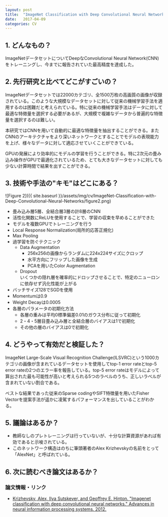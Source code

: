 ```yaml
---
layout: post
title:  "ImageNet Classification with Deep Convolutional Neural Networks"
date:   2017-04-09
categories: CV
---
```


## 1. どんなもの？

ImageNetデータセットについてDeepなConvolutional Neural Network(CNN)をトレーニングし、今までに報告されていた最高精度を達成した。

## 2. 先行研究と比べてどこがすごいの？

ImageNetデータセットでは22000カテゴリ、全1500万枚の高画質の画像が収録されている。このような大規模なデータセットに対して従来の機械学習手法を適用するのは困難だと考えられている。特に従来の機械学習手法はデータに対して最適な特徴量を選択する必要があるが、大規模で複雑なデータから普遍的な特徴量を選択するのは難しい。

本研究ではCNNを用いて自動的に最適な特徴量を抽出することができる。またCNNのアーキテクチャをより深いネットワークとすることでモデルの表現能力を上げ、様々なデータに対して適応させていくことができている。

GPUの発展により効率的にモデルの学習を行うことができる。特に2次元の畳み込み操作がGPUで最適化されているため、とても大きなデータセットに対しても少ない計算時間で結果を出すことができる。

## 3. 技術や手法の"キモ"はどこにある？

![Figure 2]({{ site.baseurl }}/assets/img/cv/ImageNet-Classification-with-Deep-Convolutional-Neural-Networks/figure2.png)

* 畳み込み層5層、全結合層3層の計8層のCNN
* 活性化関数にReLUを使用することで、学習の収束を早めることができた
* モデルを複数GPUでトレーニングを行う
* Local Response Normalization(局所的応答正規化)
* Max Pooling
* 過学習を防ぐテクニック
  * Data Augmentation
	* 256x256の画像からランダムに224x224サイズにクロップ
	* 水平方向にフリップした画像を生成
	* PCAを用いたColor Augmentation
  * Dropout  
	いくつかの隠れ層を確率的にドロップさせることで、特定のニューロンに依存せず汎化性能が上がる
* バッチサイズ128でSGDを使用
* Momentumは0.9
* Weight Decayは0.0005
* 各層のパラメータの初期化方法
  * 各層の重みは平均0標準偏差0.01のガウス分布に従って初期化
  * 2・4・5層目畳み込み層と全結合層のバイアスは1で初期化
  * その他の層のバイアスは0で初期化
	
## 4. どうやって有効だと検証した？

ImageNet Large-Scale Visual Recognition Challenge(ILSVRC)という1000カテゴリの画像が含まれているデータセットを使用してtop-1 error rateとtop-5 error rateの2つのエラー率を報告している。top-5 error rateはモデルによって算出された最も可能性が高いと考えられる5つのラベルのうち、正しいラベルが含まれていない割合である。

ベストな結果であった従来のSparse codingやSIFT特徴量を用いたFisher Vectorを提案手法が遥かに凌駕するパフォーマンスを出していることがわかる。

## 5. 議論はあるか？

* 教師なしのプレトレーニングは行っていないが、十分な計算資源があれば有効であると示唆されている。
* このネットワーク構造はのちに筆頭著者のAlex Krizhevskyの名前をとって「AlexNet」と呼ばれている。

## 6. 次に読むべき論文はあるか？

### 論文情報・リンク

* [Krizhevsky, Alex, Ilya Sutskever, and Geoffrey E. Hinton. "Imagenet classification with deep convolutional neural networks." Advances in neural information processing systems. 2012.](http://papers.nips.cc/paper/4824-imagenet-classification-with-deep-convolutional-neural-networks.pdf)
